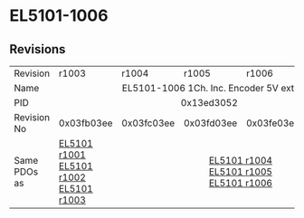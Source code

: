 # EL5101-1006

## Revisions
<table>
<tr>
<td>Revision</td>
<td>r1003</td>
<td>r1004</td>
<td>r1005</td>
<td>r1006</td>
<td>r1007</td>
</tr>
<tr>
<td>Name</td>
<td colspan=5 align="center">EL5101-1006 1Ch. Inc. Encoder 5V ext.</td>
</tr>
<tr>
<td>PID</td>
<td colspan=5 align="center">0x13ed3052</td>
</tr>
<tr>
<td>Revision No</td>
<td>0x03fb03ee</td>
<td>0x03fc03ee</td>
<td>0x03fd03ee</td>
<td>0x03fe03ee</td>
<td>0x03ff03ee</td>
</tr>
<tr>
<td>Same PDOs as</td>
<td><a href="EL5101.md">EL5101 r1001</a><br/><a href="EL5101.md">EL5101 r1002</a><br/><a href="EL5101.md">EL5101 r1003</a></td>
<td colspan=4 align="center"><a href="EL5101.md">EL5101 r1004</a><br/><a href="EL5101.md">EL5101 r1005</a><br/><a href="EL5101.md">EL5101 r1006</a></td>
</tr>
</table>
